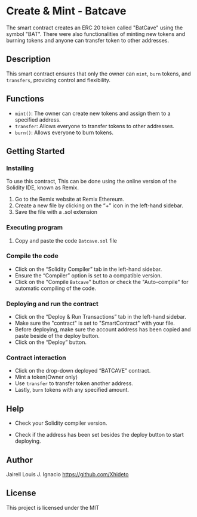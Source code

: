 # Create & Mint - Batcave

The smart contract creates an ERC 20 token called "BatCave" using the symbol "BAT". There were also functionalities of minting new tokens and burning tokens and anyone can transfer token to other addresses.

## Description

This smart contract ensures that only the owner can `mint`, `burn` tokens, and `transfers`, providing control and flexibility.

## Functions

- `mint()`: The owner can create new tokens and assign them to a specified address.
- `transfer`: Allows everyone to transfer tokens to other addresses.
- `burn()`: Allows everyone to burn tokens.

## Getting Started

### Installing

To use this contract, This can be done using the online version of the Solidity IDE, known as Remix.

1. Go to the Remix website at Remix Ethereum.
2. Create a new file by clicking on the “+” icon in the left-hand sidebar.
3. Save the file with a .sol extension

### Executing program

1. Copy and paste the code `Batcave.sol` file

### Compile the code

- Click on the “Solidity Compiler” tab in the left-hand sidebar.
- Ensure the “Compiler” option is set to a compatible version.
- Click on the "Compile `Batcave`" button or check the "Auto-compile" for automatic compiling of the code.

### Deploying and run the contract

- Click on the “Deploy & Run Transactions” tab in the left-hand sidebar.
- Make sure the "contract" is set to "SmartContract" with your file.
- Before deploying, make sure the account address has been copied and paste beside of the deploy button.
- Click on the “Deploy” button.

### Contract interaction

- Click on the drop-down deployed “BATCAVE” contract.
- Mint a token(Owner only)
- Use `transfer` to transfer token another address.
- Lastly, `burn` tokens with any specified amount.

## Help

- Check your Solidity compiler version.

- Check if the address has been set besides the deploy button to start deploying.

## Author

Jairell Louis J. Ignacio
https://github.com/Xhideto

## License

This project is licensed under the MIT
